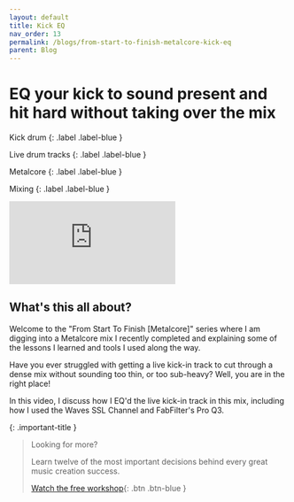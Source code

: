 ```yaml
---
layout: default
title: Kick EQ
nav_order: 13
permalink: /blogs/from-start-to-finish-metalcore-kick-eq
parent: Blog
---
```


# EQ your kick to sound present and hit hard without taking over the mix

Kick drum
{: .label .label-blue }

Live drum tracks
{: .label .label-blue }

Metalcore
{: .label .label-blue }

Mixing
{: .label .label-blue }

<div class="video-container">
  <iframe src="https://www.youtube-nocookie.com/embed/SdHhFB9O_10?rel=0" title="YouTube video player" frameborder="0" allow="accelerometer; autoplay; clipboard-write; encrypted-media; gyroscope; picture-in-picture" allowfullscreen></iframe>
</div>

## What's this all about?

Welcome to the "From Start To Finish [Metalcore]" series where I am digging into a Metalcore mix I recently completed and explaining some of the lessons I learned and tools I used along the way.

Have you ever struggled with getting a live kick-in track to cut through a dense mix without sounding too thin, or too sub-heavy? Well, you are in the right place!

In this video, I discuss how I EQ'd the live kick-in track in this mix, including how I used the Waves SSL Channel and FabFilter's Pro Q3.

{: .important-title }
> Looking for more?
>
> Learn twelve of the most important decisions behind every great music creation success.
>
> [Watch the free workshop](/workshop){: .btn .btn-blue }
